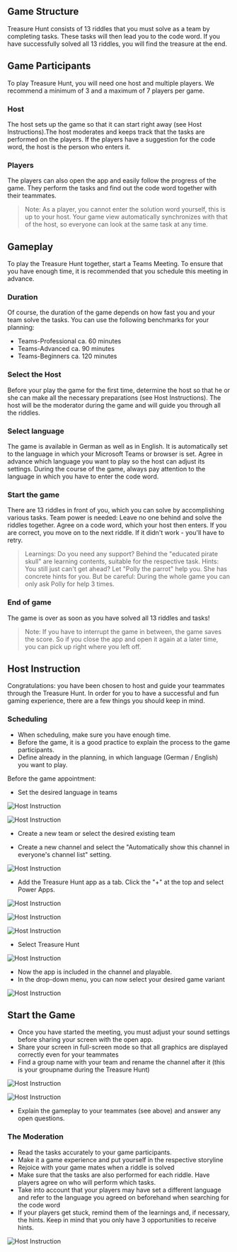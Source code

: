 ## Game Structure

Treasure Hunt consists of 13 riddles that you must solve as a team by completing tasks. These tasks will then lead you to the code word. If you have successfully solved all 13 riddles, you will find the treasure at the end. 

## Game Participants
To play Treasure Hunt, you will need one host and multiple players. We recommend a minimum of 3 and a maximum of 7 players per game. 

### Host
The host sets up the game so that it can start right away (see Host Instructions).The host moderates and keeps track that the tasks are performed on the players. If the players have a suggestion for the code word, the host is the person who enters it.

### Players
The players can also open the app and easily follow the progress of the game. They perform the tasks and find out the code word together with their teammates.

> Note: As a player, you cannot enter the solution word yourself, this is up to your host. Your game view automatically synchronizes with that of the host, so everyone can look at the same task at any time.

## Gameplay
To play the Treasure Hunt together, start a Teams Meeting. To ensure that you have enough time, it is recommended that you schedule this meeting in advance.

### Duration
Of course, the duration of the game depends on how fast you and your team solve the tasks. You can use the following benchmarks for your planning:

* Teams-Professional ca. 60 minutes
* Teams-Advanced ca. 90 minutes
* Teams-Beginners ca. 120 minutes

### Select the Host
Before your play the game for the first time, determine the host so that he or she can make all the necessary preparations (see Host Instructions). The host will be the moderator during the game and will guide you through all the riddles. 

### Select language
The game is available in German as well as in English. It is automatically set to the language in which your Microsoft Teams or browser is set. Agree in advance which language you want to play so the host can adjust its settings. During the course of the game, always pay attention to the language in which you have to enter the code word. 

### Start the game
There are 13 riddles in front of you, which you can solve by accomplishing various tasks. Team power is needed: Leave no one behind and solve the riddles together. Agree on a code word, which your host then enters. If you are correct, you move on to the next riddle. If it didn't work - you'll have to retry. 

> Learnings: Do you need any support? Behind the "educated pirate skull" are learning contents, suitable for the respective task.
> Hints: You still just can't get ahead?  Let "Polly the parrot" help you. She has concrete hints for you. But be careful: During the whole game you can only ask Polly for help 3 times. 

### End of game
The game is over as soon as you have solved all 13 riddles and tasks!

> Note: If you have to interrupt the game in between, the game saves the score. So if you close the app and open it again at a later time, you can pick up right where you left off.

## Host Instruction
Congratulations: you have been chosen to host and guide your teammates through the Treasure Hunt. In order for you to have a successful and fun gaming experience, there are a few things you should keep in mind. 

### Scheduling

* When scheduling, make sure you have enough time. 
* Before the game, it is a good practice to explain the process to the game participants. 
* Define already in the planning, in which language (German / English) you want to play. 

Before the game appointment:

* Set the desired language in teams

![Host Instruction](./img_user/img_user_1.png)

![Host Instruction](./img_user/img_user_2.png)

* Create a new team or select the desired existing team

* Create a new channel and select the "Automatically show this channel in everyone's channel list" setting.

![Host Instruction](./img_user/img_user_3.png)

* Add the Treasure Hunt app as a tab. Click the "+" at the top and select Power Apps.

![Host Instruction](./img_user/img_user_6.png)

![Host Instruction](./img_user/img_user_7.png)

![Host Instruction](./img_user/img_user_8.png)

* Select Treasure Hunt

![Host Instruction](./img_user/img_user_9.png)

* Now the app is included in the channel and playable.
* In the drop-down menu, you can now select your desired game variant

![Host Instruction](./img_user/img_user_10.png)


## Start the Game

* Once you have started the meeting, you must adjust your sound settings before sharing your screen with the open app.
* Share your screen in full-screen mode so that all graphics are displayed correctly even for your teammates
* Find a group name with your team and rename the channel after it (this is your groupname during the Treasure Hunt)

![Host Instruction](./img_user/img_user_4.png) 

![Host Instruction](./img_user/img_user_5.png)

* Explain the gameplay to your teammates (see above) and answer any open questions. 

### The Moderation

* Read the tasks accurately to your game participants.
* Make it a game experience and put yourself in the respective storyline
* Rejoice with your game mates when a riddle is solved
* Make sure that the tasks are also performed for each riddle. Have players agree on who will perform which tasks.
* Take into account that your players may have set a different language and refer to the language you agreed on beforehand when searching for the code word 
* If your players get stuck, remind them of the learnings and, if necessary, the hints. Keep in mind that you only have 3 opportunities to receive hints. 

![Host Instruction](./img_user/img_user_11.png)
